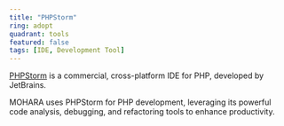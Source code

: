 ```yaml
---
title: "PHPStorm"
ring: adopt
quadrant: tools
featured: false
tags: [IDE, Development Tool]
---
```


[PHPStorm](https://www.jetbrains.com/phpstorm/) is a commercial, cross-platform IDE for PHP, developed by JetBrains.

MOHARA uses PHPStorm for PHP development, leveraging its powerful code analysis, debugging, and refactoring tools to enhance productivity.
